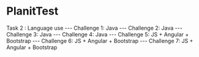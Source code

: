 # PlanitTest

Task 2 : Language use
--- Challenge 1: Java
--- Challenge 2: Java
--- Challenge 3: Java
--- Challenge 4: Java
--- Challenge 5: JS + Angular + Bootstrap
--- Challenge 6: JS + Angular + Bootstrap
--- Challenge 7: JS + Angular + Bootstrap
